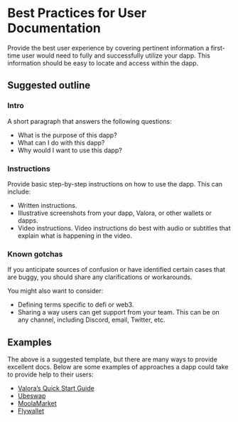 # Best Practices for User Documentation

Provide the best user experience by covering pertinent information a
first-time user would need to fully and successfully utilize your
dapp. This information should be easy to locate and access within the
dapp.

## Suggested outline

### Intro

A short paragraph that answers the following questions:

- What is the purpose of this dapp?
- What can I do with this dapp?
- Why would I want to use this dapp?

### Instructions

Provide basic step-by-step instructions on how to use the dapp. This
can include:

- Written instructions.
- Illustrative screenshots from your dapp, Valora, or other wallets or
  dapps.
- Video instructions. Video instructions do best with audio or
  subtitles that explain what is happening in the video.

### Known gotchas

If you anticipate sources of confusion or have identified certain
cases that are buggy, you should share any clarifications or
workarounds.

You might also want to consider:

- Defining terms specific to defi or web3.
- Sharing a way users can get support from your team. This can be on any channel, including Discord, email, Twitter, etc.

## Examples

The above is a suggested template, but there are many ways to provide
excellent docs. Below are some examples of approaches a dapp could
take to provide help to their users:

- [Valora’s Quick Start Guide](https://support.valoraapp.com/hc/en-us/articles/360060946992-A-Quick-Guide-to-Valora)
- [Ubeswap](https://docs.ubeswap.org/)
- [MoolaMarket](https://docs.moola.market/)
- [Flywallet](https://chain-cover-7ae.notion.site/Flywallet-PRO-cUSD-Celo-Blockchain-623560f2c56643698978b5469d77de4b)
